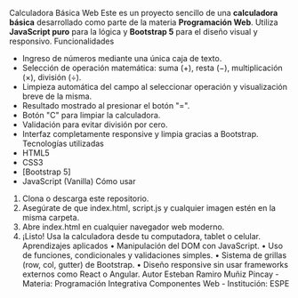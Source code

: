 Calculadora Básica Web
Este es un proyecto sencillo de una **calculadora básica** desarrollado como parte de la materia **Programación Web**. Utiliza **JavaScript puro** para la lógica y **Bootstrap 5** para el diseño visual y responsivo.
Funcionalidades
- Ingreso de números mediante una única caja de texto.
- Selección de operación matemática: suma (+), resta (−), multiplicación (×), división (÷).
- Limpieza automática del campo al seleccionar operación y visualización breve de la misma.
- Resultado mostrado al presionar el botón "=".
- Botón "C" para limpiar la calculadora.
- Validación para evitar división por cero.
- Interfaz completamente responsive y limpia gracias a Bootstrap.
Tecnologías utilizadas
- HTML5
- CSS3
- [Bootstrap 5]
- JavaScript (Vanilla)
Cómo usar
1.	Clona o descarga este repositorio.
2.	Asegúrate de que index.html, script.js y cualquier imagen estén en la misma carpeta.
3.	Abre index.html en cualquier navegador web moderno.
4.	¡Listo! Usa la calculadora desde tu computadora, tablet o celular.
Aprendizajes aplicados
•	Manipulación del DOM con JavaScript.
•	Uso de funciones, condicionales y validaciones simples.
•	Sistema de grillas (row, col, gutter) de Bootstrap.
•	Diseño responsive sin usar frameworks externos como React o Angular.
Autor
Esteban Ramiro Muñiz Pincay - 
Materia: Programación Integrativa Componentes Web - 
Institución: ESPE
